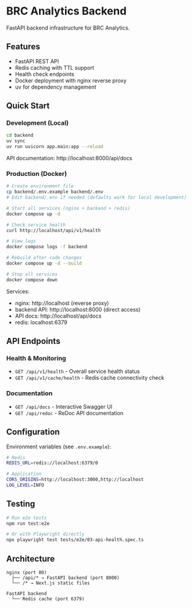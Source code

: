 # BRC Analytics Backend

FastAPI backend infrastructure for BRC Analytics.

## Features

- FastAPI REST API
- Redis caching with TTL support
- Health check endpoints
- Docker deployment with nginx reverse proxy
- uv for dependency management

## Quick Start

### Development (Local)

```bash
cd backend
uv sync
uv run uvicorn app.main:app --reload
```

API documentation: http://localhost:8000/api/docs

### Production (Docker)

```bash
# Create environment file
cp backend/.env.example backend/.env
# Edit backend/.env if needed (defaults work for local development)

# Start all services (nginx + backend + redis)
docker compose up -d

# Check service health
curl http://localhost/api/v1/health

# View logs
docker compose logs -f backend

# Rebuild after code changes
docker compose up -d --build

# Stop all services
docker compose down
```

Services:

- nginx: http://localhost (reverse proxy)
- backend API: http://localhost:8000 (direct access)
- API docs: http://localhost/api/docs
- redis: localhost:6379

## API Endpoints

### Health & Monitoring

- `GET /api/v1/health` - Overall service health status
- `GET /api/v1/cache/health` - Redis cache connectivity check

### Documentation

- `GET /api/docs` - Interactive Swagger UI
- `GET /api/redoc` - ReDoc API documentation

## Configuration

Environment variables (see `.env.example`):

```bash
# Redis
REDIS_URL=redis://localhost:6379/0

# Application
CORS_ORIGINS=http://localhost:3000,http://localhost
LOG_LEVEL=INFO
```

## Testing

```bash
# Run e2e tests
npm run test:e2e

# Or with Playwright directly
npx playwright test tests/e2e/03-api-health.spec.ts
```

## Architecture

```
nginx (port 80)
  ├── /api/* → FastAPI backend (port 8000)
  └── /* → Next.js static files

FastAPI backend
  └── Redis cache (port 6379)
```
